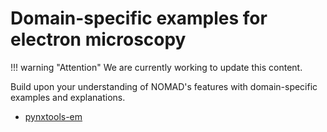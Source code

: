 # Domain-specific examples for electron microscopy

!!! warning "Attention"
    We are currently working to update this content.

Build upon your understanding of NOMAD's features with domain-specific examples and explanations.

<!--- ### Contextualization for the technique and the scientific domain TODO-->

- [pynxtools-em](https://fairmat-nfdi.github.io/pynxtools-em/)
